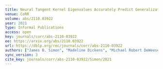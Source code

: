 ```yaml
---
title: Neural Tangent Kernel Eigenvalues Accurately Predict Generalization.
venue: CoRR
volume: abs/2110.03922
year: 2021
type: Informal Publications
access: open
key: journals/corr/abs-2110-03922
ee: https://arxiv.org/abs/2110.03922
url: https://dblp.org/rec/journals/corr/abs-2110-03922
authors: ["James B. Simon", "Madeline Dickens", "Michael Robert DeWeese"]
sync_version: 3
cite_key: journals/corr/abs-2110-03922/Simon/2021
---
```

